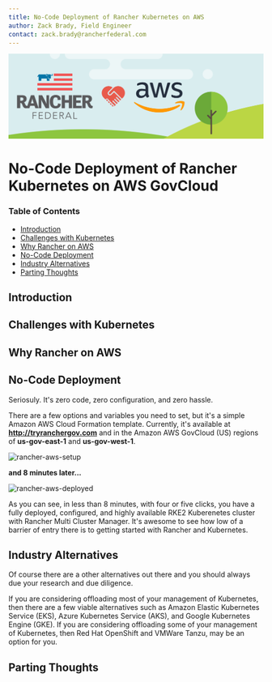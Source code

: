 ```yaml
---
title: No-Code Deployment of Rancher Kubernetes on AWS
author: Zack Brady, Field Engineer
contact: zack.brady@rancherfederal.com
---
```



![rgs-aws-banner](/images/rgs-aws-banner.png)


# No-Code Deployment of Rancher Kubernetes on AWS GovCloud

### Table of Contents
  * [Introduction](#introduction)
  * [Challenges with Kubernetes](#challenges-with-kubernetes)
  * [Why Rancher on AWS](#why-rancher-on-aws)
  * [No-Code Deployment](#no-code-deployment)
  * [Industry Alternatives](#industry-alternatives)
  * [Parting Thoughts](#parting-thoughts)

## Introduction



## Challenges with Kubernetes



## Why Rancher on AWS



## No-Code Deployment

Seriosuly. It's zero code, zero configuration, and zero hassle.

There are a few options and variables you need to set, but it's a simple Amazon AWS Cloud Formation template. Currently, it's available at **http://tryranchergov.com** and in the Amazon AWS GovCloud (US) regions of **us-gov-east-1** and **us-gov-west-1**. 

![rancher-aws-setup](https://s3.amazonaws.com/rancherfederal.io/public/rancher-aws-setup.gif)

**and 8 minutes later...**

![rancher-aws-deployed](https://s3.amazonaws.com/rancherfederal.io/public/rancher-aws-deployed.gif)

As you can see, in less than 8 minutes, with four or five clicks, you have a fully deployed, configured, and highly available RKE2 Kuberenetes cluster with Rancher Multi Cluster Manager. It's awesome to see how low of a barrier of entry there is to getting started with Rancher and Kubernetes. 

## Industry Alternatives

Of course there are a other alternatives out there and you should always due your research and due diligence. 

If you are considering offloading most of your management of Kubernetes, then there are a few viable alternatives such as Amazon Elastic Kubernetes Service (EKS), Azure Kubernetes Service (AKS), and Google Kubernetes Engine (GKE). If you are considering offloading some of your management of Kubernetes, then Red Hat OpenShift and VMWare Tanzu, may be an option for you.

## Parting Thoughts

